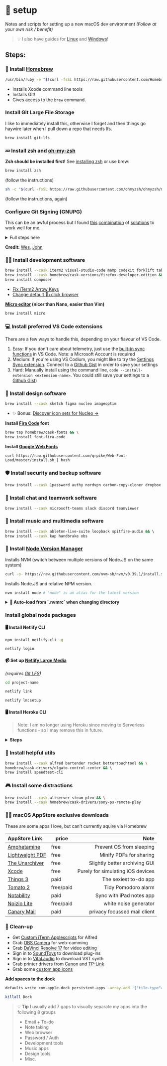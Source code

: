 #  setup

Notes and scripts for setting up a new macOS dev environment _(Follow at your own risk / benefit)_

> 💡 I also have guides for [Linux](https://github.com/miclgael/setup-linux) and [Windows](https://github.com/miclgael/setup-win)!

## Steps:

### 🍻 Install [Homebrew](https://brew.sh/)

```bash
/usr/bin/ruby -e "$(curl -fsSL https://raw.githubusercontent.com/Homebrew/install/master/install)"
```

- Installs Xcode command line tools
- Installs Git!
- Gives access to the `brew` command.

### Install Git Large File Storage

I like to immediately install this, otherwise I forget and then things go haywire later when I pull down a repo that needs lfs.

```bash
brew install git-lfs
```

### 💤 Install zsh and [oh-my-zsh](https://github.com/ohmyzsh/ohmyzsh)

**Zsh should be installed first!** See [installing zsh](https://github.com/ohmyzsh/ohmyzsh/wiki/Installing-ZSH) or use brew:

```bash
brew install zsh
```

(follow the instructions)

```bash
sh -c "$(curl -fsSL https://raw.githubusercontent.com/ohmyzsh/ohmyzsh/master/tools/install.sh)"
```

(follow the instructions, again)

### Configure Git Signing (GNUPG) 

This can be an awful process but I found [this](https://docs.github.com/en/authentication/managing-commit-signature-verification/generating-a-new-gpg-key) [combination](https://dev.to/wes/how2-using-gpg-on-macos-without-gpgtools-428f) of [solutions](https://gist.github.com/johnwgillis/e32e98846ec6136cb597dab57f0f7166#how-to-setup-gpg-for-signing-commits-with-git-sourcetree-and-github-on-mac) to work well for me. 

<details>
  <summary>Full steps here</summary>

```bash
brew install gnupg pinentry-mac
```

> Quit and reopen your terminal here. Heck, restart your machine.

Create and append pinentry, "allowing the gpg key's passphrase to be stored in the login keychain, enabling automatic key signing". - Wes

```bash
mkdir -m 700 -p ~/.gnupg && \
touch ~/.gnupg/gpg-agent.conf && \
echo "pinentry-program /usr/local/bin/pinentry-mac" >> ~/.gnupg/gpg-agent.conf &&\
killall gpg-agent
```

Create a new key that will work locally and also with Github.
  
```bash
gpg --default-new-key-algo rsa4096 --gen-key
```
  
Test GPG is working

```
echo "test" | gpg --clearsign
```

- List the keys
- Copy line #2 to your clipboard

```
gpg --list-secret-keys --keyid-format=long | grep sec -A 1
```

Print ASCII version of the key, for Github.

```
gpg --export --armor YOUR_GPG_KEY_HERE | pbcopy
```

Then, paste the output into [GitHub’s GPG settings page](https://github.com/settings/gpg/new)


Finally, tell git about your key

```
git config --global user.signingkey YOUR_GPG_KEY_HERE
git config --global commit.gpgsign true
git config --global gpg.program gpg
```

#### Setup GPG in Sourcetree

```
ln -s /usr/local/bin/gpg /usr/local/bin/gpg2
```

In Sourcetree, go to advanced settings and point the gpg file to `/usr/local/bin`


#### Troubleshooting

```
brew unlink gpg && brew link gpg
```

```
# Kill gpg-agent
killall gpg-agent

# Run gpg-agent in daemon mode
gpg-agent --daemon
```

</details>

**Credit:** [Wes](https://dev.to/wes), [John](https://github.com/johnwgillis)

### 👩‍💻 Install development software

```bash
brew install --cask iterm2 visual-studio-code mamp codekit forklift tableplus sourcetree insomnia docker && \
brew install --cask homebrew/cask-versions/firefox-developer-edition && \
brew install composer
```

- [Fix iTerm2 Arrow Keys](https://coderwall.com/p/gfmwlw/fixing-arrow-keys-in-iterm-2)
- [Change default +click browser](https://stackoverflow.com/a/46568996)

**[Micro editor](https://micro-editor.github.io/) (nicer than Nano, easier than Vim)**

```bash
brew install micro
```

### 💻 Install preferred VS Code extensions

There are a few ways to handle this, depending on your flavour of VS Code.

1. Easy: If you don't care about telemetry, just use the [built-in sync functions](https://code.visualstudio.com/docs/editor/settings-sync) in VS Code. Note: a Microsoft Account is required
2. Medium: If you're using VS Codium, you might like to try the [Settings Sync extension](https://marketplace.visualstudio.com/items?itemName=Shan.code-settings-sync). Connect to a [Github Gist](https://gist.github.com/miclgael/79b65d3420f95a943eb9bf94be1399c5) in order to save your settings
3. Hard: Manually install using the command line, `code --install-extension <extension-name>`. You could still save your settings to a [Github Gist](https://gist.github.com/miclgael/fec1768d31c92a580a3b0a28688a29e9))

### 🎨 Install design software

```bash
brew install --cask sketch figma nucleo imageoptim
```

- ✨ Bonus: [Discover icon sets for Nucleo &rarr;](https://github.com/vkarampinis/awesome-icons)

**Install [Fira Code](https://github.com/tonsky/FiraCode/) font**

```bash
brew tap homebrew/cask-fonts && \
brew install font-fira-code
```

**Install [Google Web Fonts](https://github.com/qrpike/Web-Font-Load)**

```
curl https://raw.githubusercontent.com/qrpike/Web-Font-Load/master/install.sh | bash
```

### 🛡️ Install security and backup software

```bash
brew install --cask 1password authy nordvpn carbon-copy-cloner dropbox
```

### 💬 Install chat and teamwork software

```bash
brew install --cask microsoft-teams slack discord teamviewer
```

### 🎹 Install music and multimedia software

```bash
brew install --cask ableton-live-suite loopback spitfire-audio && \ 
brew install --cask kap handbrake obs
```

### 💚 Install [Node Version Manager](https://github.com/nvm-sh/nvm)

Installs NVM (switch between multiple versions of Node.JS on the same system)

```bash
curl -o- https://raw.githubusercontent.com/nvm-sh/nvm/v0.39.1/install.sh | bash
```

Installs Node.JS <version> and relative NPM version.

```bash
nvm install node # "node" is an alias for the latest version
```

<details>
<summary><strong>🤖 Auto-load from `.nvmrc` when changing directory</strong></summary>

```zsh
# place this after nvm initialization!
autoload -U add-zsh-hook
load-nvmrc() {
  local node_version="$(nvm version)"
  local nvmrc_path="$(nvm_find_nvmrc)"

  if [ -n "$nvmrc_path" ]; then
    local nvmrc_node_version=$(nvm version "$(cat "${nvmrc_path}")")

    if [ "$nvmrc_node_version" = "N/A" ]; then
      nvm install
    elif [ "$nvmrc_node_version" != "$node_version" ]; then
      nvm use
    fi
  elif [ "$node_version" != "$(nvm version default)" ]; then
    echo "Reverting to nvm default version"
    nvm use default
  fi
}
add-zsh-hook chpwd load-nvmrc
load-nvmrc
```

[credit :)](https://github.com/nvm-sh/nvm#zsh)

</details>

### Install global node packages

#### 🖥️ Install Netlify CLI

```bash
npm install netlify-cli -g

netlify login
```

#### 📹 Set up [Netlify Large Media](https://docs.netlify.com/large-media/setup/)

_(requires [Git LFS](#install-git-large-file-storage))_

```bash
cd project-name

netlify link

netlify lm:setup
```

#### 🖥️ Install Heroku CLI

> Note: I am no longer using Heroku since moving to Serverless functions - so I may remove this in future.
  
<details>
  <summary><strong>Steps</strong></summary>
  
```bash
brew tap heroku/brew && brew install heroku

heroku autocomplete --refresh-cache

heroku autocomplete
```

Verify with `heroku --version`.

Login with `heroku login` (press any key to open a browser window for authentication)
  
</details>

### 🚀 Install helpful utils

```bash
brew install --cask alfred bartender rocket bettertouchtool && \
homebrew/cask-drivers/elgato-control-center && \ 
brew install speedtest-cli 
```

### 🎮 Install some distractions

```bash
brew install --cask altserver steam plex && \
brew install --cask homebrew/cask-drivers/sony-ps-remote-play
```
  
### 👩‍💻 macOS AppStore exclusive downloads

These are some apps I love, but can't currently aquire via Homebrew

| AppStore Link                                                                             | price     |                              Note |
| :---------------------------------------------------------------------------------------- | --------- | --------------------------------: |
| [Amphetamine](https://apps.apple.com/au/app/amphetamine/id937984704?mt=12)                | free      |          Prevent OS from sleeping |
| [Lightweight PDF](https://apps.apple.com/au/app/lightweight-pdf/id1450640351?mt=12)       | free      |           Minify PDFs for sharing |
| [The Unarchiver](https://apps.apple.com/au/app/the-unarchiver/id425424353?mt=12)          | free      |     Slightly better archiving GUI |
| [Xcode](https://apps.apple.com/au/app/xcode/id497799835?mt=12)                            | free      | Purely for simulating iOS devices |
| [Things 3](https://apps.apple.com/au/app/things-3/id904280696?mt=12)                      | paid      |             The sexiest to-do app |
| [Tomato 2](https://apps.apple.com/au/app/tomato-2-pomodoro-timer/id1494210770?mt=12)      | free/paid |               Tidy Pomodoro alarm |
| [Notability](https://apps.apple.com/au/app/notability/id360593530)                        | paid      |          Sync with iPad notes app |
| [Noizio Lite](https://apps.apple.com/au/app/noizio-lite-nature-sounds/id1481029536?mt=12) | free/paid |             white noise generator |
| [Canary Mail](https://apps.apple.com/us/app/canary-mail/id1236045954)                     | paid      |      privacy focussed mail client |

### 🧼 Clean-up

- Get [Custom iTerm Applescripts](https://github.com/stuartcryan/custom-iterm-applescripts-for-alfred) for Alfred
- Grab [OBS Camera](https://obs.camera/docs/getting-started/ios-camera-plugin-usb/) for web-camming
- Grab [DaVinci Resolve 17](https://www.blackmagicdesign.com/products/davinciresolve/) for video editing
- Sign in to [SoundToys](https://www.soundtoys.com) to download plug-ins
- Sign in to [Vital.audio](https://vital.audio) to download VST synth
- Grab printer drivers from [Canon](https://www.canon.com.au/printers/pixma-mp230/support) and [TP-Link](https://www.tp-link.com/au/support/download/archer-vr2800/)
- Grab some [custom app icons](https://macosicons.com/#/) 
  
**[Add spaces to the dock](https://css-tricks.com/snippets/html/add-spaces-to-dock-in-os-x/)**

```bash
defaults write com.apple.dock persistent-apps -array-add '{"tile-type"="spacer-tile";}'

killall Dock
```

> 💡 **Tip** I usually add 7 gaps to visually separate my apps into the following 8 groups
>
> - Email + To-do
> - Note taking
> - Web browser
> - Password / Auth
> - Development tools
> - Music apps
> - Design tools
> - Misc.
